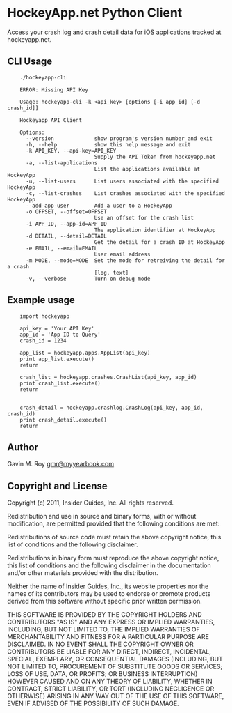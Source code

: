 HockeyApp.net Python Client
===========================

Access your crash log and crash detail data for iOS applications tracked at
hockeyapp.net.

CLI Usage
---------

        ./hockeyapp-cli

        ERROR: Missing API Key

        Usage: hockeyapp-cli -k <api_key> [options [-i app_id] [-d crash_id]]

        Hockeyapp API Client

        Options:
          --version             show program's version number and exit
          -h, --help            show this help message and exit
          -k API_KEY, --api-key=API_KEY
                                Supply the API Token from hockeyapp.net
          -a, --list-applications
                                List the applications available at HockeyApp
          -u, --list-users      List users associated with the specified HockeyApp
          -c, --list-crashes    List crashes associated with the specified HockeyApp
          --add-app-user        Add a user to a HockeyApp
          -o OFFSET, --offset=OFFSET
                                Use an offset for the crash list
          -i APP_ID, --app-id=APP_ID
                                The application identifier at HockeyApp
          -d DETAIL, --detail=DETAIL
                                Get the detail for a crash ID at HockeyApp
          -e EMAIL, --email=EMAIL
                                User email address
          -m MODE, --mode=MODE  Set the mode for retreiving the detail for a crash
                                [log, text]
          -v, --verbose         Turn on debug mode


Example usage
-------------

        import hockeyapp

        api_key = 'Your API Key'
        app_id = 'App ID to Query'
        crash_id = 1234

        app_list = hockeyapp.apps.AppList(api_key)
        print app_list.execute()
        return

        crash_list = hockeyapp.crashes.CrashList(api_key, app_id)
        print crash_list.execute()
        return


        crash_detail = hockeyapp.crashlog.CrashLog(api_key, app_id, crash_id)
        print crash_detail.execute()
        return

Author
------
Gavin M. Roy <gmr@myyearbook.com>

Copyright and License
---------------------
Copyright (c) 2011, Insider Guides, Inc. All rights reserved.

Redistribution and use in source and binary forms, with or without modification, are permitted provided that the following conditions are met:

Redistributions of source code must retain the above copyright notice, this list of conditions and the following disclaimer.

Redistributions in binary form must reproduce the above copyright notice, this list of conditions and the following disclaimer in the documentation and/or other materials provided with the distribution.

Neither the name of Insider Guides, Inc., its website properties nor the names of its contributors may be used to endorse or promote products derived from this software without specific prior written permission.

THIS SOFTWARE IS PROVIDED BY THE COPYRIGHT HOLDERS AND CONTRIBUTORS "AS IS" AND ANY EXPRESS OR IMPLIED WARRANTIES, INCLUDING, BUT NOT LIMITED TO, THE IMPLIED WARRANTIES OF MERCHANTABILITY AND FITNESS FOR A PARTICULAR PURPOSE ARE DISCLAIMED. IN NO EVENT SHALL THE COPYRIGHT OWNER OR CONTRIBUTORS BE LIABLE FOR ANY DIRECT, INDIRECT, INCIDENTAL, SPECIAL, EXEMPLARY, OR CONSEQUENTIAL DAMAGES (INCLUDING, BUT NOT LIMITED TO, PROCUREMENT OF SUBSTITUTE GOODS OR SERVICES; LOSS OF USE, DATA, OR PROFITS; OR BUSINESS INTERRUPTION) HOWEVER CAUSED AND ON ANY THEORY OF LIABILITY, WHETHER IN CONTRACT, STRICT LIABILITY, OR TORT (INCLUDING NEGLIGENCE OR OTHERWISE) ARISING IN ANY WAY OUT OF THE USE OF THIS SOFTWARE, EVEN IF ADVISED OF THE POSSIBILITY OF SUCH DAMAGE.
